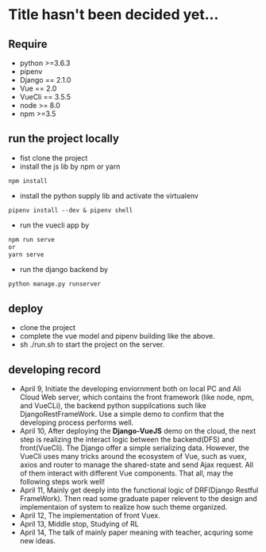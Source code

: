 # Title hasn't been decided yet...
## Require
- python >=3.6.3
- pipenv
- Django == 2.1.0
- Vue == 2.0
- VueCli == 3.5.5
- node >= 8.0
- npm >=3.5

## run the project locally
- fist clone the project
- install the js lib by npm or yarn
```
npm install
```
- install the python supply lib and activate the virtualenv
```
pipenv install --dev & pipenv shell
```
- run the vuecli app by
```bash
npm run serve 
or
yarn serve
```
- run the django backend by
```
python manage.py runserver
```
## deploy
- clone the project
- complete the vue model and pipenv building like the above.
- sh ./run.sh to start the project on the server.


## developing record 
- April 9, Initiate the developing enviornment both on local PC and Ali Cloud Web server, which contains the front framework (like node, npm, and VueCLi), the backend python suppilcations such like DjangoRestFrameWork. Use a simple demo to confirm that the developing process performs well.
- April 10, After deploying the **Django-VueJS** demo on the cloud, the next step is realizing the interact logic between the backend(DFS) and front(VueCli). The Django offer a simple serializing data. However, the VueCli uses many tricks around the ecosystem of Vue, such as vuex, axios and router to manage the shared-state and send Ajax request. All of them interact with different Vue components. That all, may the following steps work well!
- April 11, Mainly get deeply into the functional logic of DRF(Django Restful FrameWork). Then read some graduate paper relevent to the design and implementaion of system to realize how such theme organized.
- April 12, The implementation of front Vuex.
- April 13, Middle stop, Studying of RL
- April 14, The talk of mainly paper meaning with teacher, acquring some new ideas.